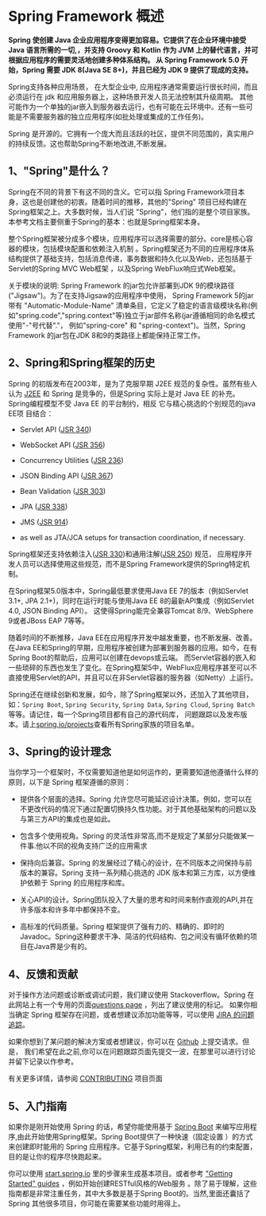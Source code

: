 <a id="overview"></a>

# Spring Framework 概述

**Spring 使创建 Java 企业应用程序变得更加容易。它提供了在企业环境中接受 Java 语言所需的一切,，并支持 Groovy 和 Kotlin 作为 JVM 上的替代语言，并可根据应用程序的需要灵活地创建多种体系结构。
从 Spring Framework 5.0 开始，Spring 需要 JDK 8(Java SE 8+)，并且已经为 JDK 9 提供了现成的支持。**

Spring支持各种应用场景， 在大型企业中, 应用程序通常需要运行很长时间，而且必须运行在 jdk 和应用服务器上，这种场景开发人员无法控制其升级周期。 其他可能作为一个单独的jar嵌入到服务器去运行，也有可能在云环境中。还有一些可能是不需要服务器的独立应用程序(如批处理或集成的工作任务)。

Spring 是开源的。它拥有一个庞大而且活跃的社区，提供不同范围的，真实用户的持续反馈。这也帮助Spring不断地改进,不断发展。

<a id="overview-spring"></a>

## 1、"Spring"是什么？

Spring在不同的背景下有这不同的含义。它可以指 Spring Framework项目本身，这也是创建他的初衷。随着时间的推移，其他的"Spring" 项目已经构建在Spring框架之上。大多数时候，当人们说 "Spring"，他们指的是整个项目家族。本参考文档主要侧重于Spring的基本：也就是Spring框架本身。

整个Spring框架被分成多个模块，应用程序可以选择需要的部分。core是核心容器的模块，包括模块配置和依赖注入机制 。Spring框架还为不同的应用程序体系结构提供了基础支持，包括消息传递，事务数据和持久化以及Web，还包括基于Servlet的Spring MVC Web框架 ，以及Spring WebFlux响应式Web框架。

关于模块的说明: Spring Framework 的jar包允许部署到JDK 9的模块路径("Jigsaw")。为了在支持Jigsaw的应用程序中使用， Spring Framework  5的jar带有 "Automatic-Module-Name" 清单条目，它定义了稳定的语言级模块名称(例如"spring.code","spring.context"等)独立于jar部件名称(jar遵循相同的命名模式使用"-"号代替"."， 例如"spring-core" 和 "spring-context")。当然，Spring Framework 的jar包在JDK 8和9的类路径上都能保持正常工作。

<a id="overview-history"></a>

## 2、Spring和Spring框架的历史

Spring 的初版发布在2003年，是为了克服早期 J2EE 规范的复杂性。虽然有些人认为 [J2EE](https://en.wikipedia.org/wiki/Java_Platform,_Enterprise_Edition) 和 Spring 是竞争的，但是Spring 实际上是对 Java EE 的补充。Spring编程模型不受 Java EE 的平台制约，相反 它与精心挑选的个别规范的java EE项 目结合：

- Servlet API ([JSR 340](https://jcp.org/en/jsr/detail?id=340))

- WebSocket API ([JSR 356](https://www.jcp.org/en/jsr/detail?id=356))

- Concurrency Utilities ([JSR 236](https://www.jcp.org/en/jsr/detail?id=236))

- JSON Binding API ([JSR 367](https://jcp.org/en/jsr/detail?id=367))

- Bean Validation ([JSR 303](https://jcp.org/en/jsr/detail?id=303))

- JPA ([JSR 338](https://jcp.org/en/jsr/detail?id=338))

- JMS ([JSR 914](https://jcp.org/en/jsr/detail?id=914))

- as well as JTA/JCA setups for transaction coordination, if necessary.

Spring框架还支持依赖注入([JSR 330](https://www.jcp.org/en/jsr/detail?id=330))和通用注解([JSR 250](https://jcp.org/en/jsr/detail?id=250)) 规范， 应用程序开发人员可以选择使用这些规范，而不是Spring Framework提供的Spring特定机制。

在Spring框架5.0版本中，Spring最低要求使用Java EE 7的版本（例如Servlet 3.1+, JPA 2.1+)，同时在运行时能与使用Java EE 8的最新API集成（例如Servlet 4.0, JSON Binding API）。 这使得Spring能完全兼容Tomcat 8/9、WebSphere 9或者JBoss EAP 7等等。

随着时间的不断推移，Java EE在应用程序开发中越发重要，也不断发展、改善。在Java EE和Spring的早期，应用程序被创建为部署到服务器的应用。如今，在有Spring Boot的帮助后，应用可以创建在devops或云端。 而Servlet容器的嵌入和一些琐碎的东西也发生了变化。在Spring框架5中，WebFlux应用程序甚至可以不直接使用Servlet的API，并且可以在非Servlet容器的服务器（如Netty）上运行。

Spring还在继续创新和发展，如今，除了Spring框架以外，还加入了其他项目，如：`Spring Boot`, `Spring Security`, `Spring Data`, `Spring Cloud`, `Spring Batch` 等等。请记住，每一个Spring项目都有自己的源代码库， 问题跟踪以及发布版本。请上[spring.io/projects](https://spring.io/projects)查看所有Spring家族的项目名单。



<a id="overview-philosophy"></a>

## 3、Spring的设计理念

当你学习一个框架时，不仅需要知道他是如何运作的，更需要知道他遵循什么样的原则，以下是 Spring 框架遵循的原则：

- 提供各个层面的选择。Spring 允许您尽可能延迟设计决策。例如，您可以在不更改代码的情况下通过配置切换持久性功能。对于其他基础架构的问题以及与第三方API的集成也是如此。

- 包含多个使用视角。Spring 的灵活性非常高,而不是规定了某部分只能做某一件事.他以不同的视角支持广泛的应用需求

- 保持向后兼容。Spring 的发展经过了精心的设计，在不同版本之间保持与前版本的兼容。Spring 支持一系列精心挑选的 JDK 版本和第三方库，以方便维护依赖于 Spring 的应用程序和库。

- 关心API的设计。Spring团队投入了大量的思考和时间来制作直观的API,并在许多版本和许多年中都保持不变。

- 高标准的代码质量。Spring 框架提供了强有力的、精确的、即时的Javadoc。Spring这种要求干净、简洁的代码结构、包之间没有循环依赖的项目在Java界是少有的。


<a id="overview-feedback"></a>

## 4、反馈和贡献

对于操作方法问题或诊断或调试问题，我们建议使用 Stackoverflow。Spring 在此网站上有一个专用的页面[questions page](https://spring.io/questions) ，列出了建议使用的标记。 如果你相当确定 Spring 框架存在问题，或者想建议添加功能等等，可以使用 [JIRA 的问题追踪](https://jira.spring.io/browse/spr)。

如果你想到了某问题的解决方案或者想建议，你可以在 [Github](https://github.com/spring-projects/spring-framework) 上提交请求。但是， 我们希望在此之前,你可以在问题跟踪页面先提交一波，在那里可以进行讨论并留下记录以作参考。

有关更多详情，请参阅 [CONTRIBUTING](https://github.com/spring-projects/spring-framework/blob/master/CONTRIBUTING.md) 项目页面

<a id="overview-getting-started"></a>

## 5、入门指南

如果你是刚开始使用 Spring 的话，希望你能使用基于 [Spring Boot](https://projects.spring.io/spring-boot/) 来编写应用程序,由此开始使用Spring框架。Spring Boot提供了一种快速（固定设置 ）的方式来创建即时能用的 Spring 应用程序。它基于Spring框架，利用已有的约束配置，目的是让你的程序尽快跑起来。

你可以使用 [start.spring.io](https://start.spring.io/) 里的步骤来生成基本项目。或者参考 ["Getting Started" guides](https://spring.io/guides) ，例如开始创建RESTful风格的Web服务 。除了易于理解，这些指南都是非常注重任务，其中大多数是基于Spring Boot的。当然,里面还囊括了 Spring 其他很多项目，你可能在需要某些功能时用得上。